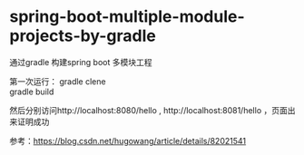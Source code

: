 # spring-boot-multiple-module-projects-by-gradle
通过gradle 构建spring boot 多模块工程

第一次运行： 
gradle clene   
gradle build 


然后分别访问http://localhost:8080/hello , http://localhost:8081/hello ，页面出来证明成功


参考：https://blog.csdn.net/hugowang/article/details/82021541
